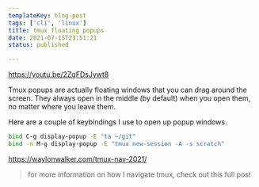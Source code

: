 ```yaml
---
templateKey: blog-post
tags: ['cli', 'linux']
title: tmux floating popups
date: 2021-07-15T23:51:21
status: published

---
```


https://youtu.be/2ZqFDsJywt8

Tmux popups are actually floating windows that you can drag around the screen.  They always open in the middle (by default) when you open them, no matter where you leave them.

Here are a couple of keybindings I use to open up popup windows.

``` bash
bind C-g display-popup -E "ta ~/git"
bind -n M-g display-popup -E "tmux new-session -A -s scratch"
```

https://waylonwalker.com/tmux-nav-2021/

> for more information on how I navigate tmux, check out this full post

